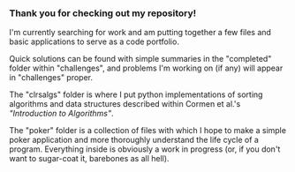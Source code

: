 ### Thank you for checking out my repository!

I'm currently searching for work and am putting together a few files and basic applications to serve as a code portfolio.

Quick solutions can be found with simple summaries in the "completed" folder within "challenges", and problems I'm working on (if any) will appear in "challenges" proper.

The "clrsalgs" folder is where I put python implementations of sorting algorithms and data structures described within Cormen et al.'s _"Introduction to Algorithms"_.

The "poker" folder is a collection of files with which I hope to make a simple poker application and more thoroughly understand the life cycle of a program. Everything inside is obviously a work in progress (or, if you don't want to sugar-coat it, barebones as all hell).
